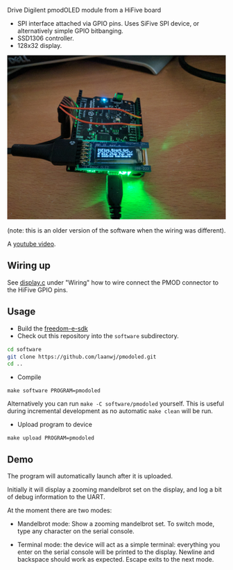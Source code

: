 Drive Digilent pmodOLED module from a HiFive board

 - SPI interface attached via GPIO pins. Uses SiFive SPI device, or alternatively
   simple GPIO bitbanging.
 - SSD1306 controller.
 - 128x32 display.

![SiFive with connected display](img/example.jpg)

(note: this is an older version of the software when the wiring was different).

A [youtube video](https://www.youtube.com/watch?v=-BsNUnwE9x0).

Wiring up
-----------

See [display.c](display.c) under "Wiring" how to wire connect the PMOD connector
to the HiFive GPIO pins.

Usage
----------

- Build the [freedom-e-sdk](https://github.com/sifive/freedom-e-sdk)
- Check out this repository into the `software` subdirectory.
```bash
cd software
git clone https://github.com/laanwj/pmodoled.git
cd ..
```
- Compile
```
make software PROGRAM=pmodoled
```
Alternatively you can run `make -C software/pmodoled` yourself. This is useful
during incremental development as no automatic `make clean` will be run.

- Upload program to device
```
make upload PROGRAM=pmodoled
```

Demo
------

The program will automatically launch after it is uploaded.

Initially it will display a zooming mandelbrot set on the display, and log a
bit of debug information to the UART.

At the moment there are two modes:

- Mandelbrot mode: Show a zooming mandelbrot set. To switch mode, type any
  character on the serial console.

- Terminal mode: the device will act as a simple terminal: everything you enter
  on the serial console will be printed to the display. Newline and backspace
  should work as expected. Escape exits to the next mode.
